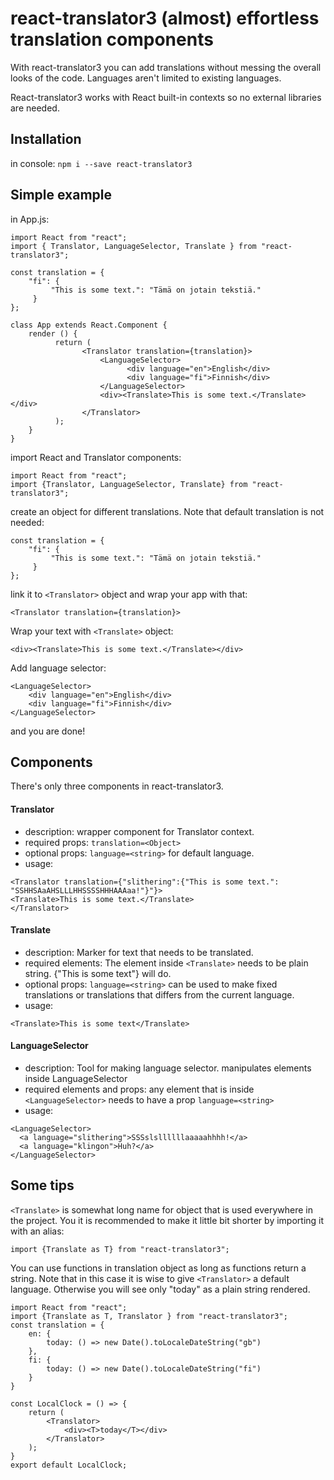 # react-translator3 (almost) effortless translation components

With react-translator3 you can add translations without messing the overall looks of the code. Languages aren't limited to existing languages.

React-translator3 works with React built-in contexts so no external libraries are needed.

## Installation

in console:
`npm i --save react-translator3`

## Simple example

in App.js:

```
import React from "react";
import { Translator, LanguageSelector, Translate } from "react-translator3";

const translation = {
    "fi": {
         "This is some text.": "Tämä on jotain tekstiä."
     }
};

class App extends React.Component {
    render () {
          return (
                <Translator translation={translation}>
                    <LanguageSelector>
                          <div language="en">English</div>
                          <div language="fi">Finnish</div>
                    </LanguageSelector>
                    <div><Translate>This is some text.</Translate></div>
                </Translator>
          );
    }
}

```

import React and Translator components:

```
import React from "react";
import {Translator, LanguageSelector, Translate} from "react-translator3";
```

create an object for different translations. Note that default translation is not needed:

```
const translation = {
    "fi": {
         "This is some text.": "Tämä on jotain tekstiä."
     }
};
```

link it to `<Translator>` object and wrap your app with that:

```
<Translator translation={translation}>
```

Wrap your text with `<Translate>` object:

```
<div><Translate>This is some text.</Translate></div>
```

Add language selector:

```
<LanguageSelector>
    <div language="en">English</div>
    <div language="fi">Finnish</div>
</LanguageSelector>
```

and you are done!

## Components

There's only three components in react-translator3.

#### Translator

- description: wrapper component for Translator context.
- required props: `translation=<Object>`
- optional props: `language=<string>` for default language.
- usage:

```
<Translator translation={"slithering":{"This is some text.": "SSHHSAaAHSLLLHHSSSSHHHAAAaa!"}"}>
<Translate>This is some text.</Translate>
</Translator>
```

#### Translate

- description: Marker for text that needs to be translated.
- required elements: The element inside `<Translate>` needs to be plain string. {"This is some text"} will do.
- optional props: `language=<string>` can be used to make fixed translations or translations that differs from the current language.
- usage:

```
<Translate>This is some text</Translate>
```

#### LanguageSelector

- description: Tool for making language selector. manipulates elements inside LanguageSelector
- required elements and props: any element that is inside `<LanguageSelector>` needs to have a prop `language=<string>`
- usage:

```
<LanguageSelector>
  <a language="slithering">SSSslsllllllaaaaahhhh!</a>
  <a language="klingon">Huh?</a>
</LanguageSelector>
```

## Some tips

`<Translate>` is somewhat long name for object that is used everywhere in the project. You it is recommended to make it little bit shorter by importing it with an alias:

```
import {Translate as T} from "react-translator3";
```

You can use functions in translation object as long as functions return a string.
Note that in this case it is wise to give `<Translator>` a default language. Otherwise you will see only "today" as a plain string rendered.

```
import React from "react";
import {Translate as T, Translator } from "react-translator3";
const translation = {
    en: {
        today: () => new Date().toLocaleDateString("gb")
    },
    fi: {
        today: () => new Date().toLocaleDateString("fi")
    }
}

const LocalClock = () => {
    return (
        <Translator>
            <div><T>today</T></div>
        </Translator>
    );
}
export default LocalClock;
```
